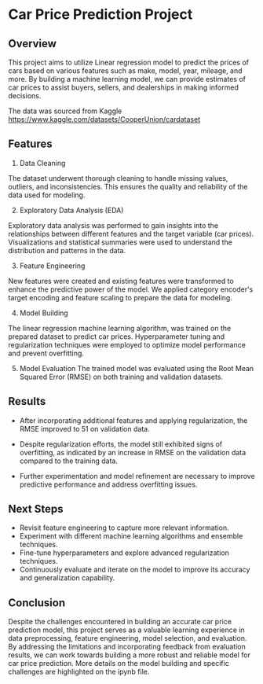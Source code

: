 # Car Price Prediction Project

## Overview

This project aims to utilize Linear regression model to predict the prices of cars based on various features such as make, model, year, mileage, and more. By building a machine learning model, we can provide estimates of car prices to assist buyers, sellers, and dealerships in making informed decisions.

The data was sourced from Kaggle https://www.kaggle.com/datasets/CooperUnion/cardataset



## Features

1. Data Cleaning

 The dataset underwent thorough cleaning to handle missing values, outliers, and inconsistencies. This ensures the quality and reliability of the data used for modeling.

2. Exploratory Data Analysis (EDA)

 Exploratory data analysis was performed to gain insights into the relationships between different features and the target variable (car prices). Visualizations and statistical summaries were used to understand the distribution and patterns in the data.

3. Feature Engineering

 New features were created and existing features were transformed to enhance the predictive power of the model. 
 We applied category encoder's target encoding and feature scaling to prepare the data for modeling.

4. Model Building

 The linear regression machine learning algorithm, was trained on the prepared dataset to predict car prices. Hyperparameter tuning and regularization techniques were employed to optimize model performance and prevent overfitting.
 
5. Model Evaluation
 The trained model was evaluated using the Root Mean Squared Error (RMSE) on both training and validation datasets. 

## Results 

- After incorporating additional features and applying regularization, the RMSE improved to 51 on validation data.

- Despite regularization efforts, the model still exhibited signs of overfitting, as indicated by an increase in RMSE on the validation data compared to the training data.

- Further experimentation and model refinement are necessary to improve predictive performance and address overfitting issues.

## Next Steps

- Revisit feature engineering to capture more relevant information.
- Experiment with different machine learning algorithms and ensemble techniques.
- Fine-tune hyperparameters and explore advanced regularization techniques.
- Continuously evaluate and iterate on the model to improve its accuracy and generalization capability.

## Conclusion

Despite the challenges encountered in building an accurate car price prediction model, this project serves as a valuable learning experience in data preprocessing, feature engineering, model selection, and evaluation. By addressing the limitations and incorporating feedback from evaluation results, we can work towards building a more robust and reliable model for car price prediction.
More details on the model building and specific challenges are highlighted on the ipynb file.
